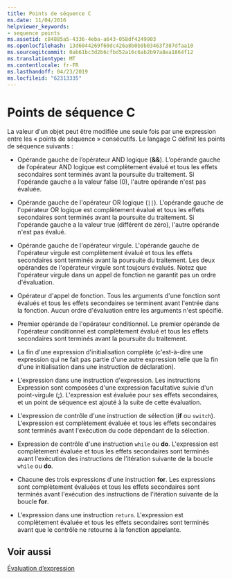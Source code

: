 ```yaml
---
title: Points de séquence C
ms.date: 11/04/2016
helpviewer_keywords:
- sequence points
ms.assetid: c84885a5-4336-4eba-a643-058df4249903
ms.openlocfilehash: 13d6044269f60dc426a8b0b9b03463f387dfaa10
ms.sourcegitcommit: 0ab61bc3d2b6cfbd52a16c6ab2b97a8ea1864f12
ms.translationtype: MT
ms.contentlocale: fr-FR
ms.lasthandoff: 04/23/2019
ms.locfileid: "62313335"
---
```

# <a name="c-sequence-points"></a>Points de séquence C

La valeur d'un objet peut être modifiée une seule fois par une expression entre les « points de séquence » consécutifs. Le langage C définit les points de séquence suivants :

- Opérande gauche de l’opérateur AND logique (**&&**). L’opérande gauche de l’opérateur AND logique est complètement évalué et tous les effets secondaires sont terminés avant la poursuite du traitement. Si l'opérande gauche a la valeur false (0), l'autre opérande n'est pas évaluée.

- Opérande gauche de l'opérateur OR logique (`||`). L'opérande gauche de l'opérateur OR logique est complètement évalué et tous les effets secondaires sont terminés avant la poursuite du traitement. Si l'opérande gauche a la valeur true (différent de zéro), l'autre opérande n'est pas évalué.

- Opérande gauche de l'opérateur virgule. L'opérande gauche de l'opérateur virgule est complètement évalué et tous les effets secondaires sont terminés avant la poursuite du traitement. Les deux opérandes de l'opérateur virgule sont toujours évalués. Notez que l'opérateur virgule dans un appel de fonction ne garantit pas un ordre d'évaluation.

- Opérateur d'appel de fonction. Tous les arguments d'une fonction sont évalués et tous les effets secondaires se terminent avant l'entrée dans la fonction. Aucun ordre d'évaluation entre les arguments n'est spécifié.

- Premier opérande de l'opérateur conditionnel. Le premier opérande de l'opérateur conditionnel est complètement évalué et tous les effets secondaires sont terminés avant la poursuite du traitement.

- La fin d'une expression d'initialisation complète (c'est-à-dire une expression qui ne fait pas partie d'une autre expression telle que la fin d'une initialisation dans une instruction de déclaration).

- L'expression dans une instruction d'expression. Les instructions Expression sont composées d'une expression facultative suivie d'un point-virgule (**;**). L'expression est évaluée pour ses effets secondaires, et un point de séquence est ajouté à la suite de cette évaluation.

- L'expression de contrôle d'une instruction de sélection (**if** ou `switch`). L'expression est complètement évaluée et tous les effets secondaires sont terminés avant l'exécution du code dépendant de la sélection.

- Expression de contrôle d'une instruction `while` ou **do**. L'expression est complètement évaluée et tous les effets secondaires sont terminés avant l'exécution des instructions de l'itération suivante de la boucle `while` ou **do**.

- Chacune des trois expressions d'une instruction **for**. Les expressions sont complètement évaluées et tous les effets secondaires sont terminés avant l'exécution des instructions de l'itération suivante de la boucle **for**.

- L'expression dans une instruction `return`. L'expression est complètement évaluée et tous les effets secondaires sont terminés avant que le contrôle ne retourne à la fonction appelante.

## <a name="see-also"></a>Voir aussi

[Évaluation d’expression](../c-language/expression-evaluation-c.md)
